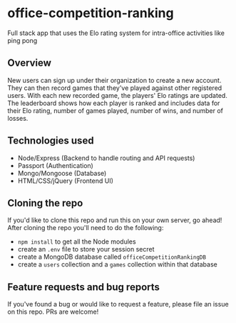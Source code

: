 # office-competition-ranking
Full stack app that uses the Elo rating system for intra-office activities like ping pong

## Overview
New users can sign up under their organization to create a new account. They can then record games that they've played against other registered users. With each new recorded game, the players' Elo ratings are updated. The leaderboard shows how each player is ranked and includes data for their Elo rating, number of games played, number of wins, and number of losses.

## Technologies used
- Node/Express (Backend to handle routing and API requests)
- Passport (Authentication)
- Mongo/Mongoose (Database)
- HTML/CSS/jQuery (Frontend UI)

## Cloning the repo
If you'd like to clone this repo and run this on your own server, go ahead! After cloning the repo you'll need to do the following:
- `npm install` to get all the Node modules
- create an `.env` file to store your session secret
- create a MongoDB database called `officeCompetitionRankingDB`
- create a `users` collection and a `games` collection within that database

## Feature requests and bug reports
If you've found a bug or would like to request a feature, please file an issue on this repo. PRs are welcome!
